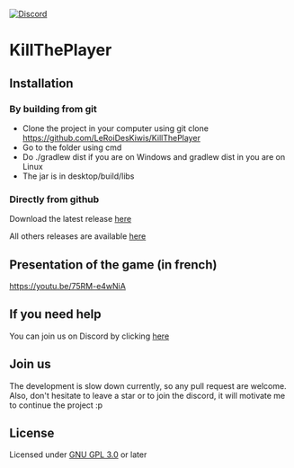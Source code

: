 [![Discord](https://img.shields.io/discord/559414587263418378.svg)](https://discord.gg/S7S4DDq)

# KillThePlayer


## Installation
### By building from git
- Clone the project in your computer using git clone https://github.com/LeRoiDesKiwis/KillThePlayer
- Go to the folder using cmd
- Do ./gradlew dist if you are on Windows and gradlew dist in you are on Linux
- The jar is in desktop/build/libs

### Directly from github
Download the latest release [here](https://github.com/LeRoiDesKiwis/KillThePlayer/releases/latest)

All others releases are available [here](https://github.com/LeRoiDesKiwis/KillThePlayer/releases/)

## Presentation of the game (in french)
https://youtu.be/75RM-e4wNiA

## If you need help
You can join us on Discord by clicking [here](https://discord.gg/S7S4DDq)

## Join us
The development is slow down currently, so any pull request are welcome. Also, don't hesitate to leave a star or to join the discord, it will motivate me to continue the project :p

## License
Licensed under [GNU GPL 3.0](https://github.com/LeRoiDesKiwis/KillThePlayer/blob/master/LICENSE) or later
